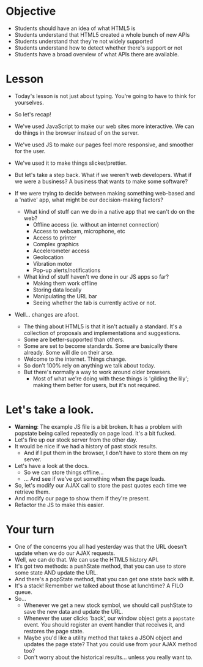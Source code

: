 # Objective
- Students should have an idea of what HTML5 is
- Students understand that HTML5 created a whole bunch of new APIs
- Students understand that they're not widely supported
- Students understand how to detect whether there's support or not
- Students have a broad overview of what APIs there are available. 


# Lesson 
- Today's lesson is not just about typing. You're going to have to think for yourselves. 
- So let's recap! 
- We've used JavaScript to make our web sites more interactive. We can do things in the browser instead of on the server. 
- We've used JS to make our pages feel more responsive, and smoother for the user. 
- We've used it to make things slicker/prettier. 

- But let's take a step back. What if we weren't web developers. What if we were a business? A business that wants to make some software? 
- If we were trying to decide between making something web-based and a 'native' app, what might be our decision-making factors? 
  - What kind of stuff can we do in a native app that we can't do on the web? 
    - Offline access (ie. without an internet connection)
    - Access to webcam, microphone, etc
    - Access to printer
    - Complex graphics
    - Accelerometer access
    - Geolocation
    - Vibration motor
    - Pop-up alerts/notifications
  - What kind of stuff haven't we done in our JS apps so far? 
    - Making them work offline
    - Storing data locally
    - Manipulating the URL bar
    - Seeing whether the tab is currently active or not. 
- Well... changes are afoot. 
  - The thing about HTML5 is that it isn't actually a standard. It's a collection of proposals and implementations and suggestions. 
  - Some are better-supported than others. 
  - Some are set to become standards. Some are basically there already. Some will die on their arse. 
  - Welcome to the internet. Things change. 
  - So don't 100% rely on anything we talk about today. 
  - But there's normally a way to work around older browsers.
    - Most of what we're doing with these things is 'gilding the lily'; making them better for users, but it's not required. 


# Let's take a look. 
- **Warning**: The example JS file is a bit broken. It has a problem with popstate being called repeatedly on page load. It's a bit fucked. 
- Let's fire up our stock server from the other day. 
- It would be nice if we had a history of past stock results. 
  - And if I put them in the browser, I don't have to store them on my server.
- Let's have a look at the docs. 
  - So we can store things offline...
  - ... And see if we've got something when the page loads. 
- So, let's modify our AJAX call to store the past quotes each time we retrieve them. 
- And modify our page to show them if they're present. 
- Refactor the JS to make this easier. 


# Your turn 
- One of the concerns you all had yesterday was that the URL doesn't update when we do our AJAX requests. 
- Well, we can do that. We can use the HTML5 history API. 
- It's got two methods: a pushState method, that you can use to store some state AND update the URL. 
- And there's a popState method, that you can get one state back with it. 
- It's a stack! Remember we talked about those at lunchtime? A FILO queue. 
- So...
  - Whenever we get a new stock symbol, we should call pushState to save the new data and update the URL. 
  - Whenever the user clicks 'back', our window object gets a `popstate` event. You should register an event handler that receives it, and restores the page state. 
  - Maybe you'd like a utility method that takes a JSON object and updates the page state? That you could use from your AJAX method too?
  - Don't worry about the historical results... unless you really want to. 
